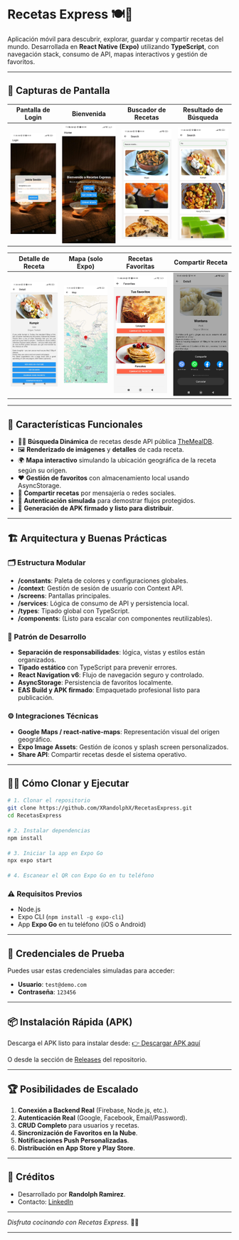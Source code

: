 # Recetas Express 🍽️📲

Aplicación móvil para descubrir, explorar, guardar y compartir recetas del mundo.
Desarrollada en **React Native (Expo)** utilizando **TypeScript**, con navegación stack, consumo de API, mapas interactivos y gestión de favoritos.

---

## 📸 Capturas de Pantalla

| Pantalla de Login                 | Bienvenida                      | Buscador de Recetas                 | Resultado de Búsqueda             |
| --------------------------------- | ------------------------------- | ----------------------------------- | --------------------------------- |
| ![Login](./screenshots/login.jpg) | ![Home](./screenshots/home.jpg) | ![Search](./screenshots/search.jpg) | ![Query](./screenshots/query.jpg) |

| Detalle de Receta                   | Mapa (solo Expo)              | Recetas Favoritas                         | Compartir Receta                  |
| ----------------------------------- | ----------------------------- | ----------------------------------------- | --------------------------------- |
| ![Detail](./screenshots/detail.jpg) | ![Map](./screenshots/map.jpg) | ![Favorites](./screenshots/favorites.jpg) | ![Share](./screenshots/share.jpg) |

---

## 🚀 Características Funcionales

- 🧑‍🍳 **Búsqueda Dinámica** de recetas desde API pública [TheMealDB](https://www.themealdb.com/api.php).
- 🖼️ **Renderizado de imágenes** y **detalles** de cada receta.
- 🌍 **Mapa interactivo** simulando la ubicación geográfica de la receta según su origen.
- ❤️ **Gestión de favoritos** con almacenamiento local usando AsyncStorage.
- 🔗 **Compartir recetas** por mensajería o redes sociales.
- 🔐 **Autenticación simulada** para demostrar flujos protegidos.
- 📲 **Generación de APK firmado y listo para distribuir**.

---

## 🏗️ Arquitectura y Buenas Prácticas

### 🗂️ Estructura Modular

- **/constants**: Paleta de colores y configuraciones globales.
- **/context**: Gestión de sesión de usuario con Context API.
- **/screens**: Pantallas principales.
- **/services**: Lógica de consumo de API y persistencia local.
- **/types**: Tipado global con TypeScript.
- **/components**: (Listo para escalar con componentes reutilizables).

### 🧠 Patrón de Desarrollo

- **Separación de responsabilidades**: lógica, vistas y estilos están organizados.
- **Tipado estático** con TypeScript para prevenir errores.
- **React Navigation v6**: Flujo de navegación seguro y controlado.
- **AsyncStorage**: Persistencia de favoritos localmente.
- **EAS Build y APK firmado**: Empaquetado profesional listo para publicación.

### ⚙️ Integraciones Técnicas

- **Google Maps / react-native-maps**: Representación visual del origen geográfico.
- **Expo Image Assets**: Gestión de íconos y splash screen personalizados.
- **Share API**: Compartir recetas desde el sistema operativo.

---

## 🧑‍💻 Cómo Clonar y Ejecutar

```bash
# 1. Clonar el repositorio
git clone https://github.com/XRandolphX/RecetasExpress.git
cd RecetasExpress

# 2. Instalar dependencias
npm install

# 3. Iniciar la app en Expo Go
npx expo start

# 4. Escanear el QR con Expo Go en tu teléfono
```

### ⚠️ Requisitos Previos

- Node.js
- Expo CLI (`npm install -g expo-cli`)
- App **Expo Go** en tu teléfono (iOS o Android)

---

## 🔐 Credenciales de Prueba

Puedes usar estas credenciales simuladas para acceder:

- **Usuario**: `test@demo.com`
- **Contraseña**: `123456`

---

## 📦 Instalación Rápida (APK)

Descarga el APK listo para instalar desde:
[👉 Descargar APK aquí](https://expo.dev/accounts/xrandolphx/projects/RecetasExpress/builds/b6f5c421-7335-45a5-b2a3-5874bcfbe396)

O desde la sección de [Releases](https://github.com/XRandolphX/RecetasExpress/releases) del repositorio.

---

## 🏆 Posibilidades de Escalado

1. **Conexión a Backend Real** (Firebase, Node.js, etc.).
2. **Autenticación Real** (Google, Facebook, Email/Password).
3. **CRUD Completo** para usuarios y recetas.
4. **Sincronización de Favoritos en la Nube**.
5. **Notificaciones Push Personalizadas**.
6. **Distribución en App Store y Play Store**.

---

## 📝 Créditos

- Desarrollado por **Randolph Ramirez**.
- Contacto: [LinkedIn](https://www.linkedin.com/in/randolph-fabrizio-ramirez-palacios-4766a1272)

---

_Disfruta cocinando con Recetas Express._ 🍲📱

---
